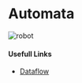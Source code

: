 # Automata 
![robot](https://github.com/dchaves80/Automata/assets/16888179/e0d2223f-3cec-451e-86c3-f62d2f58d6bf)
#### Usefull Links
- [Dataflow](/GeneralDataflow.mmd)


